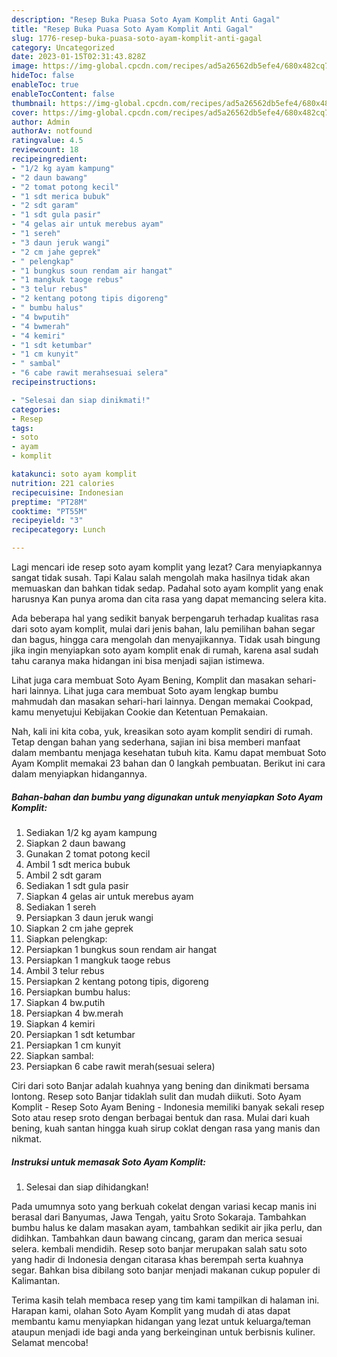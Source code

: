 ```yaml
---
description: "Resep Buka Puasa Soto Ayam Komplit Anti Gagal"
title: "Resep Buka Puasa Soto Ayam Komplit Anti Gagal"
slug: 1776-resep-buka-puasa-soto-ayam-komplit-anti-gagal
category: Uncategorized
date: 2023-01-15T02:31:43.828Z
image: https://img-global.cpcdn.com/recipes/ad5a26562db5efe4/680x482cq70/soto-ayam-komplit-foto-resep-utama.jpg
hideToc: false
enableToc: true
enableTocContent: false
thumbnail: https://img-global.cpcdn.com/recipes/ad5a26562db5efe4/680x482cq70/soto-ayam-komplit-foto-resep-utama.jpg
cover: https://img-global.cpcdn.com/recipes/ad5a26562db5efe4/680x482cq70/soto-ayam-komplit-foto-resep-utama.jpg
author: Admin
authorAv: notfound
ratingvalue: 4.5
reviewcount: 18
recipeingredient:
- "1/2 kg ayam kampung"
- "2 daun bawang"
- "2 tomat potong kecil"
- "1 sdt merica bubuk"
- "2 sdt garam"
- "1 sdt gula pasir"
- "4 gelas air untuk merebus ayam"
- "1 sereh"
- "3 daun jeruk wangi"
- "2 cm jahe geprek"
- " pelengkap"
- "1 bungkus soun rendam air hangat"
- "1 mangkuk taoge rebus"
- "3 telur rebus"
- "2 kentang potong tipis digoreng"
- " bumbu halus"
- "4 bwputih"
- "4 bwmerah"
- "4 kemiri"
- "1 sdt ketumbar"
- "1 cm kunyit"
- " sambal"
- "6 cabe rawit merahsesuai selera"
recipeinstructions:

- "Selesai dan siap dinikmati!"
categories:
- Resep
tags:
- soto
- ayam
- komplit

katakunci: soto ayam komplit 
nutrition: 221 calories
recipecuisine: Indonesian
preptime: "PT28M"
cooktime: "PT55M"
recipeyield: "3"
recipecategory: Lunch

---
```



Lagi mencari ide resep soto ayam komplit yang lezat? Cara menyiapkannya sangat tidak susah. Tapi Kalau salah mengolah maka hasilnya tidak akan memuaskan dan bahkan tidak sedap. Padahal soto ayam komplit yang enak harusnya Kan punya aroma dan cita rasa yang dapat memancing selera kita.


Ada beberapa hal yang sedikit banyak berpengaruh terhadap kualitas rasa dari soto ayam komplit, mulai dari jenis bahan, lalu pemilihan bahan segar dan bagus, hingga cara mengolah dan menyajikannya. Tidak usah bingung jika ingin menyiapkan soto ayam komplit enak di rumah, karena asal sudah tahu caranya maka hidangan ini bisa menjadi sajian istimewa.

Lihat juga cara membuat Soto Ayam Bening, Komplit dan masakan sehari-hari lainnya. Lihat juga cara membuat Soto ayam lengkap bumbu mahmudah dan masakan sehari-hari lainnya. Dengan memakai Cookpad, kamu menyetujui Kebijakan Cookie dan Ketentuan Pemakaian.


Nah, kali ini kita coba, yuk, kreasikan soto ayam komplit sendiri di rumah. Tetap dengan bahan yang sederhana, sajian ini bisa memberi manfaat dalam membantu menjaga kesehatan tubuh kita. Kamu dapat membuat Soto Ayam Komplit memakai 23 bahan dan 0 langkah pembuatan. Berikut ini cara dalam menyiapkan hidangannya.

<!--inarticleads1-->

##### Bahan-bahan dan bumbu yang digunakan untuk menyiapkan Soto Ayam Komplit:

1. Sediakan 1/2 kg ayam kampung
1. Siapkan 2 daun bawang
1. Gunakan 2 tomat potong kecil
1. Ambil 1 sdt merica bubuk
1. Ambil 2 sdt garam
1. Sediakan 1 sdt gula pasir
1. Siapkan 4 gelas air untuk merebus ayam
1. Sediakan 1 sereh
1. Persiapkan 3 daun jeruk wangi
1. Siapkan 2 cm jahe geprek
1. Siapkan  pelengkap:
1. Persiapkan 1 bungkus soun rendam air hangat
1. Persiapkan 1 mangkuk taoge rebus
1. Ambil 3 telur rebus
1. Persiapkan 2 kentang potong tipis, digoreng
1. Persiapkan  bumbu halus:
1. Siapkan 4 bw.putih
1. Persiapkan 4 bw.merah
1. Siapkan 4 kemiri
1. Persiapkan 1 sdt ketumbar
1. Persiapkan 1 cm kunyit
1. Siapkan  sambal:
1. Persiapkan 6 cabe rawit merah(sesuai selera)


Ciri dari soto Banjar adalah kuahnya yang bening dan dinikmati bersama lontong. Resep soto Banjar tidaklah sulit dan mudah diikuti. Soto Ayam Komplit - Resep Soto Ayam Bening - Indonesia memiliki banyak sekali resep Soto atau resep sroto dengan berbagai bentuk dan rasa. Mulai dari kuah bening, kuah santan hingga kuah sirup coklat dengan rasa yang manis dan nikmat. 

<!--inarticleads2-->

##### Instruksi untuk memasak Soto Ayam Komplit:


1. Selesai dan siap dihidangkan!

Pada umumnya soto yang berkuah cokelat dengan variasi kecap manis ini berasal dari Banyumas, Jawa Tengah, yaitu Sroto Sokaraja. Tambahkan bumbu halus ke dalam masakan ayam, tambahkan sedikit air jika perlu, dan didihkan. Tambahkan daun bawang cincang, garam dan merica sesuai selera. kembali mendidih. Resep soto banjar merupakan salah satu soto yang hadir di Indonesia dengan citarasa khas berempah serta kuahnya segar. Bahkan bisa dibilang soto banjar menjadi makanan cukup populer di Kalimantan. 

Terima kasih telah membaca resep yang tim kami tampilkan di halaman ini. Harapan kami, olahan Soto Ayam Komplit yang mudah di atas dapat membantu kamu menyiapkan hidangan yang lezat untuk keluarga/teman ataupun menjadi ide bagi anda yang berkeinginan untuk berbisnis kuliner. Selamat mencoba!
